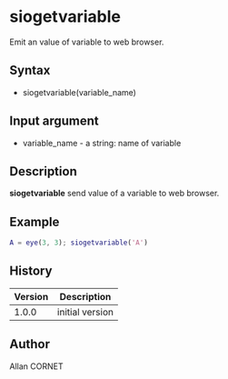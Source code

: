 # siogetvariable

Emit an value of variable to web browser.

## Syntax

- siogetvariable(variable_name)

## Input argument

- variable_name - a string: name of variable

## Description

  <p><b>siogetvariable</b> send value of a variable to web browser.</p>

## Example

```matlab
A = eye(3, 3); siogetvariable('A')
```

## History

| Version | Description     |
| ------- | --------------- |
| 1.0.0   | initial version |

## Author

Allan CORNET
